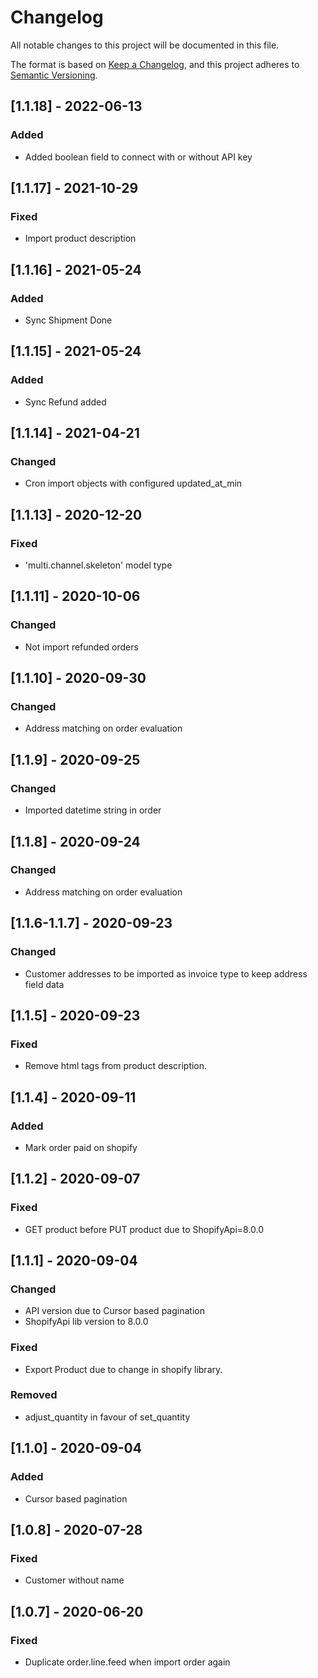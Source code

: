# Changelog

All notable changes to this project will be documented in this file.

The format is based on [Keep a Changelog](https://keepachangelog.com/en/1.0.0/),
and this project adheres to [Semantic Versioning](https://semver.org/spec/v2.0.0.html).

## [1.1.18] - 2022-06-13

### Added
- Added boolean field to connect with or without API key

## [1.1.17] - 2021-10-29

### Fixed
- Import product description


## [1.1.16] - 2021-05-24

### Added
- Sync Shipment Done


## [1.1.15] - 2021-05-24

### Added
- Sync Refund added


## [1.1.14] - 2021-04-21

### Changed
- Cron import objects with configured updated_at_min


## [1.1.13] - 2020-12-20

### Fixed
- 'multi.channel.skeleton' model type


## [1.1.11] - 2020-10-06

### Changed
- Not import refunded orders


## [1.1.10] - 2020-09-30

### Changed
- Address matching on order evaluation


## [1.1.9] - 2020-09-25

### Changed
- Imported datetime string in order


## [1.1.8] - 2020-09-24

### Changed
- Address matching on order evaluation


## [1.1.6-1.1.7] - 2020-09-23

### Changed
- Customer addresses to be imported as invoice type to keep address field data


## [1.1.5] - 2020-09-23

### Fixed
- Remove html tags from product description.


## [1.1.4] - 2020-09-11

### Added
- Mark order paid on shopify


## [1.1.2] - 2020-09-07

### Fixed
- GET product before PUT product due to ShopifyApi=8.0.0


## [1.1.1] - 2020-09-04

### Changed
- API version due to Cursor based pagination
- ShopifyApi lib version to 8.0.0

### Fixed
- Export Product due to change in shopify library.

### Removed
- adjust_quantity in favour of set_quantity


## [1.1.0] - 2020-09-04

### Added
- Cursor based pagination


## [1.0.8] - 2020-07-28

### Fixed
- Customer without name


## [1.0.7] - 2020-06-20

### Fixed
- Duplicate order.line.feed when import order again
